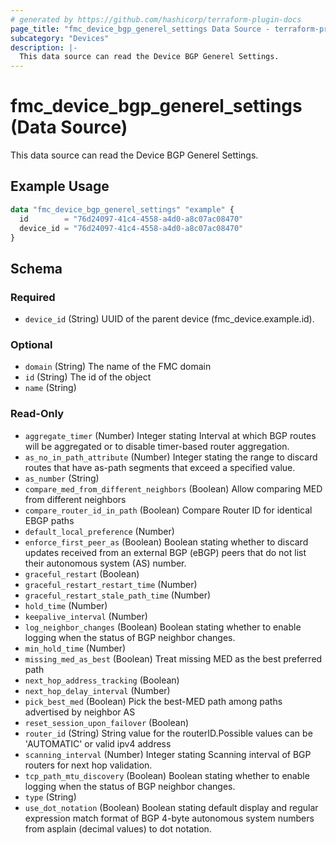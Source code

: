 ```yaml
---
# generated by https://github.com/hashicorp/terraform-plugin-docs
page_title: "fmc_device_bgp_generel_settings Data Source - terraform-provider-fmc"
subcategory: "Devices"
description: |-
  This data source can read the Device BGP Generel Settings.
---
```


# fmc_device_bgp_generel_settings (Data Source)

This data source can read the Device BGP Generel Settings.

## Example Usage

```terraform
data "fmc_device_bgp_generel_settings" "example" {
  id        = "76d24097-41c4-4558-a4d0-a8c07ac08470"
  device_id = "76d24097-41c4-4558-a4d0-a8c07ac08470"
}
```

<!-- schema generated by tfplugindocs -->
## Schema

### Required

- `device_id` (String) UUID of the parent device (fmc_device.example.id).

### Optional

- `domain` (String) The name of the FMC domain
- `id` (String) The id of the object
- `name` (String)

### Read-Only

- `aggregate_timer` (Number) Integer stating Interval at which BGP routes will be aggregated or to disable timer-based router aggregation.
- `as_no_in_path_attribute` (Number) Integer stating the range to discard routes that have as-path segments that exceed a specified value.
- `as_number` (String)
- `compare_med_from_different_neighbors` (Boolean) Allow comparing MED from different neighbors
- `compare_router_id_in_path` (Boolean) Compare Router ID for identical EBGP paths
- `default_local_preference` (Number)
- `enforce_first_peer_as` (Boolean) Boolean stating whether to discard updates received from an external BGP (eBGP) peers that do not list their autonomous system (AS) number.
- `graceful_restart` (Boolean)
- `graceful_restart_restart_time` (Number)
- `graceful_restart_stale_path_time` (Number)
- `hold_time` (Number)
- `keepalive_interval` (Number)
- `log_neighbor_changes` (Boolean) Boolean stating whether to enable logging when the status of BGP neighbor changes.
- `min_hold_time` (Number)
- `missing_med_as_best` (Boolean) Treat missing MED as the best preferred path
- `next_hop_address_tracking` (Boolean)
- `next_hop_delay_interval` (Number)
- `pick_best_med` (Boolean) Pick the best-MED path among paths advertised by neighbor AS
- `reset_session_upon_failover` (Boolean)
- `router_id` (String) String value for the routerID.Possible values can be 'AUTOMATIC' or valid ipv4 address
- `scanning_interval` (Number) Integer stating Scanning interval of BGP routers for next hop validation.
- `tcp_path_mtu_discovery` (Boolean) Boolean stating whether to enable logging when the status of BGP neighbor changes.
- `type` (String)
- `use_dot_notation` (Boolean) Boolean stating default display and regular expression match format of BGP 4-byte autonomous system numbers from asplain (decimal values) to dot notation.
